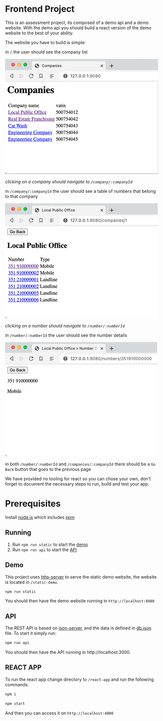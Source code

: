 # Frontend Project

This is an assessment project, its composed of a demo api and a demo website. With the demo api you should build a react version of the demo website to the best of your ability.

The website you have to build is simple:

in `/` the user should see the company list

![Companies](companies.png "Companies")

*clicking on a company should navigate to `/company/:companyId`*

in `/company/:companyId` the user should see a table of numbers that belong to that company

![Local Public Office](companynums.png "Local Public Office")

*clicking on a number should navigate to `/number/:numberId`*

in `/number/:numberId` the user should see the number details

![351910000000](num.png "351910000000")

in both `/number/:numberId` and `/companies/:companyId` there should be a `Go Back` button that goes to the previous page

We have provided no tooling for react so you can chose your own, don't forget to document the necessary steps to run, build and test your app.

# Prerequisites
Install [node.js](https://nodejs.org/en/) which includes [npm](https://npmjs.com)

## Running

1. Run `npm run static` to start the [demo](#demo)
1. Run `npm run api` to start the [API](#api)

## Demo

This project uses [http-server](https://www.npmjs.com/package/http-server) to serve the static demo website, the website is located in `/static-demo`.

```bash
npm run static
```

You should then have the demo website running in `http://localhost:8080`

## API

The REST API is based on [json-server](https://www.npmjs.com/package/), and the data is defined in [db.json](db.json) file. To start it simply run:

```bash
npm run api
```

You should then have the API running in http://localhost:3000.

## REACT APP
To run the react app change directory to `/react-app` and run the following commands:


```bash
npm i
```

```bash
npm start
```
And then you can access it on `http://localhost:4000`